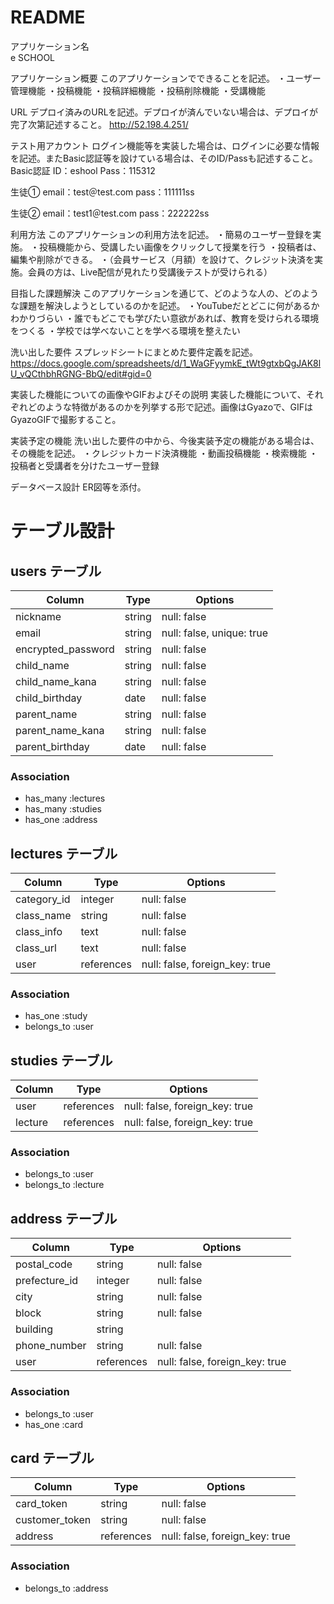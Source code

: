 # README

アプリケーション名	
e SCHOOL

アプリケーション概要	このアプリケーションでできることを記述。
・ユーザー管理機能
・投稿機能
・投稿詳細機能
・投稿削除機能
・受講機能

URL	デプロイ済みのURLを記述。デプロイが済んでいない場合は、デプロイが完了次第記述すること。
http://52.198.4.251/

テスト用アカウント	ログイン機能等を実装した場合は、ログインに必要な情報を記述。またBasic認証等を設けている場合は、そのID/Passも記述すること。
Basic認証 
ID：eshool
Pass：115312

生徒①
email：test＠test.com
pass：111111ss

生徒②
email：test1＠test.com
pass：222222ss


利用方法	このアプリケーションの利用方法を記述。
・簡易のユーザー登録を実施。
・投稿機能から、受講したい画像をクリックして授業を行う
・投稿者は、編集や削除ができる。
・（会員サービス（月額）を設けて、クレジット決済を実施。会員の方は、Live配信が見れたり受講後テストが受けられる）

目指した課題解決	このアプリケーションを通じて、どのような人の、どのような課題を解決しようとしているのかを記述。
・YouTubeだとどこに何があるかわかりづらい
・誰でもどこでも学びたい意欲があれば、教育を受けられる環境をつくる
・学校では学べないことを学べる環境を整えたい

洗い出した要件	スプレッドシートにまとめた要件定義を記述。
https://docs.google.com/spreadsheets/d/1_WaGFyymkE_tWt9gtxbQgJAK8lU_vQCthbhRGNG-BbQ/edit#gid=0

実装した機能についての画像やGIFおよびその説明	実装した機能について、それぞれどのような特徴があるのかを列挙する形で記述。画像はGyazoで、GIFはGyazoGIFで撮影すること。


実装予定の機能	洗い出した要件の中から、今後実装予定の機能がある場合は、その機能を記述。
・クレジットカード決済機能
・動画投稿機能
・検索機能
・投稿者と受講者を分けたユーザー登録

データベース設計	ER図等を添付。
# テーブル設計

## users テーブル

| Column             | Type   | Options                   |
| ------------------ | ------ | --------------------------|
| nickname           | string | null: false               |
| email              | string | null: false, unique: true |
| encrypted_password | string | null: false               |
| child_name         | string | null: false               |
| child_name_kana    | string | null: false               |
| child_birthday     | date   | null: false               |
| parent_name        | string | null: false               |
| parent_name_kana   | string | null: false               |
| parent_birthday    | date   | null: false               |

### Association

- has_many :lectures
- has_many :studies
- has_one  :address


## lectures テーブル

| Column      | Type       | Options                        |
| ----------- | ---------- | ------------------------------ |
| category_id | integer    | null: false                    |
| class_name  | string     | null: false                    |
| class_info  | text       | null: false                    |
| class_url   | text       | null: false                    |
| user        | references | null: false, foreign_key: true |

### Association

- has_one    :study
- belongs_to :user


## studies テーブル

| Column  | Type       | Options                        |
| ------- | ---------- | ------------------------------ |
| user    | references | null: false, foreign_key: true |
| lecture | references | null: false, foreign_key: true |

### Association

- belongs_to :user
- belongs_to :lecture


## address テーブル

| Column        | Type            | Options                        |
| --------------| --------------- | ------------------------------ |
| postal_code   | string          | null: false                    |
| prefecture_id | integer         | null: false                    |
| city          | string          | null: false                    |
| block         | string          | null: false                    |
| building      | string          |                                |
| phone_number  | string          | null: false                    |
| user          | references      | null: false, foreign_key: true |

### Association

- belongs_to :user
- has_one    :card


## card テーブル

| Column         | Type       | Options                        |
| ---------------| ---------- | ------------------------------ |
| card_token     | string     | null: false                    |
| customer_token | string     | null: false                    |
| address        | references | null: false, foreign_key: true |

### Association

- belongs_to :address